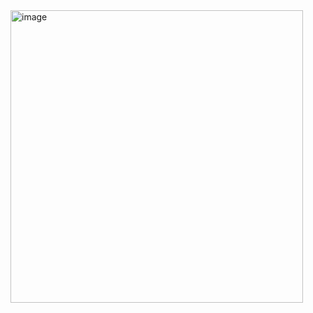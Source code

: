<img width="468" alt="image" src="https://github.com/user-attachments/assets/067e1c69-e7f7-4bf0-9a8a-9de185f4850d">
